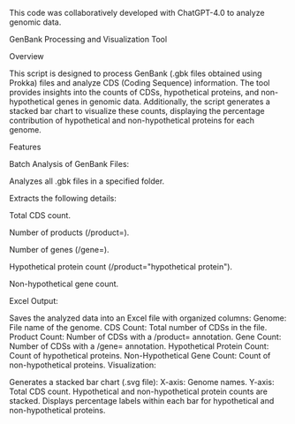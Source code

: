 This code was collaboratively developed with ChatGPT-4.0 to analyze genomic data.

GenBank Processing and Visualization Tool

Overview

This script is designed to process GenBank (.gbk files obtained using Prokka) files and analyze CDS (Coding Sequence) information. The tool provides insights into the counts of CDSs, hypothetical proteins, and non-hypothetical genes in genomic data. Additionally, the script generates a stacked bar chart to visualize these counts, displaying the percentage contribution of hypothetical and non-hypothetical proteins for each genome.

Features

Batch Analysis of GenBank Files:

Analyzes all .gbk files in a specified folder.

Extracts the following details:

Total CDS count.

Number of products (/product=).

Number of genes (/gene=).

Hypothetical protein count (/product="hypothetical protein").

Non-hypothetical gene count.

Excel Output:

Saves the analyzed data into an Excel file with organized columns:
Genome: File name of the genome.
CDS Count: Total number of CDSs in the file.
Product Count: Number of CDSs with a /product= annotation.
Gene Count: Number of CDSs with a /gene= annotation.
Hypothetical Protein Count: Count of hypothetical proteins.
Non-Hypothetical Gene Count: Count of non-hypothetical proteins.
Visualization:

Generates a stacked bar chart (.svg file):
X-axis: Genome names.
Y-axis: Total CDS count.
Hypothetical and non-hypothetical protein counts are stacked.
Displays percentage labels within each bar for hypothetical and non-hypothetical proteins.
